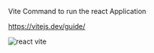 Vite Command to run the react Application

https://vitejs.dev/guide/


![react vite](https://github.com/rehankhan28/SpringBoot-ReactJS/assets/27416197/3fa18852-087d-4d9b-815b-8c855b4684ae)

